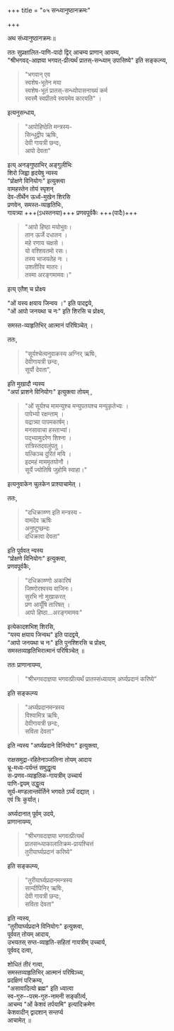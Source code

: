 +++
title = "०५ सन्ध्यानुष्ठानक्रमः"

+++

अथ संध्यानुष्ठानक्रमः॥

ततः सुप्रक्षालित-पाणि-पादो द्विर् आचम्य प्राणान् आयम्य,  
"श्रीभगवद्-आज्ञया भगवत्-प्रीत्यर्थं प्रातस्-सन्ध्याम् उपासिष्ये"  इति सङ्कल्प्य,

> "भगवान् एव  
स्वशेष-भूतेन मया  
स्वशेष-भूतं प्रातस्-सन्ध्योपासनाख्यं कर्म  
स्वस्मै स्वप्रीतये स्वयमेव कारयति" ।

इत्यनुसन्धाय,

> "आपोहिष्ठेति मन्त्रस्य-  
> सिन्धुद्वीप ऋषिः,  
> देवी गायत्री छन्दः,  
> आपो देवता"

इत्य् अनङ्गुष्ठाभिर् अङ्गुलीभिः  
शिरो जिह्वा हृदयेषु न्यस्य  
"प्रोक्षणे विनियोगः" इत्युक्त्वा  
वामहस्तेन तोयं स्पृशन्  
देव-तीर्थेन ऊर्ध्व-मुखेन शिरसि  
प्रणवेन, समस्त-व्याहृतिभिः,  
गायत्र्या +++(ऽधस्तनया)+++ प्रणवपूर्वकैः +++(पादैः)+++

> "आपो हिष्ठा मयोभुवः।  
> तान ऊर्जे दधातन ।  
> महे रणाय चक्षसे ।  
> यो वश्शिवतमो रसः।  
> तस्य भाजयतेह नः ।  
> उशतीरिव मातरः।  
> तस्मा अरङ्गमामवः।"

इत्य् एतैश् च प्रोक्ष्य

"ओं यस्य क्षयाय जिन्वय ।" इति पादद्वये,  
"ओं आपो जनयथा च नः" इति शिरसि च प्रोक्ष्य,

समस्त-व्याहृतिभिर् आत्मानं परिषिञ्चेत् ।

ततः,

> "सूर्यश्चेत्यनुवाकस्य अग्निर् ऋषिः,  
> देवीगायत्री छन्दः,  
> सूर्यो देवता",

इति मुखादौ न्यस्य  
"अपां प्राशने विनियोगः" इत्युक्त्वा तोयम् ,

> "ओं सूर्यश्च मामन्युश्च मन्युपतयश्च मन्युकृतेभ्यः ।  
> पापेभ्यो रक्षन्ताम् ।  
> यद्रात्र्या पापमकार्षम्।  
> मनसावाचा हस्ताभ्यां।  
> पद्भ्यामुदरेण शिश्ना ।  
> रात्रिस्तदवलुंपतु ।  
> यत्किञ्च दुरितं मयि ।  
> इदमहं माममृतयोनौ ।  
> सूर्ये ज्योतिषि जुहोमि स्वाहा।"

इत्यनुवाकेन चुलकेन प्राश्याचामेत् ।

ततः,

> "दधिक्राव्ण्ण इति मन्त्रस्य -  
> वामदेव ऋषिः  
> अनुष्टुप्छन्दः  
> दधिक्रावा देवता"

इति पूर्ववत् न्यस्य  
“प्रोक्षणे विनियोगः" इत्युक्त्वा,  
प्रणवपूर्वकैः,

> "दधिक्राव्ण्णो अकारिषं  
> जिष्णोरश्वस्य वाजिनः।  
> सुरभि नो मुखाकरत्  
> प्रण आयूँषि तारिषत् ।  
> आपो हिष्ठा...अरङ्गमामवः"

इत्येकादशभिश् शिरसि,  
“यस्य क्षयाय जिन्वथ" इति पादद्वये,  
“आपो जनयथा च नः" इति पुनश्शिरसि च प्रोक्ष्य,  
समस्तव्याहृतिभिरात्मानं परिषिञ्चेत् ॥

ततः प्राणानायम्य,

> "श्रीभगवदाज्ञया भगवत्प्रीत्यर्थं प्रातस्संध्यायाम् अर्घ्यप्रदानं करिष्ये”

इति सङ्कल्प्य

> "अर्घ्यप्रदानमन्त्रस्य  
> विश्वामित्र ऋषिः,  
> देवीगायत्री छन्दः,  
> सविता देवता"

इति न्यस्य "अर्घ्यप्रदाने विनियोगः" इत्युक्त्वा,

राक्षसमुद्रा-रहितेनाञ्जलिना तोयम् आदाय  
भ्रू-मध्य-पर्यन्तं समुद्धृत्य  
स-प्रणव-व्याहृतिक-गायत्रीम् उच्चार्य  
पाणि-द्वयम् उद्धृत्य  
सूर्य-मण्डलान्तर्वर्तिने भगवते ऽर्घ्यं दद्यात् ।  
एवं त्रिः कुर्यात्।

अर्घ्यदानात् पूर्वम् उदये,  
प्राणानायम्य,

> "श्रीभगवदाज्ञया भगवत्प्रीत्यर्थं  
> प्रातसन्ध्याकालातिक्रम-प्रायश्चित्तं  
> तुरीयार्घ्यप्रदानं करिष्ये"

इति सङ्कल्प्य,

> "तुरीयार्घ्यप्रदानमन्त्रस्य  
> सान्दीपिनिर् ऋषिः,  
> देवी गायत्री छन्दः,  
> सविता देवता"

इति न्यस्य,  
“तुरीयार्घ्यप्रदाने विनियोगः" इत्युक्त्वा,  
पूर्ववत् तोयम् आदाय,  
उभयतस् सप्त-व्याहृति-सहितां गायत्रीम् उच्चार्य,  
पूर्ववद् दत्वा,

शोधितं तीरं गत्वा,  
समस्तव्याहृतिभिर् आत्मानं परिषिञ्च्य,  
प्रदक्षिणं परिक्रम्य,  
"असावादित्यो ब्रह्म" इति ध्यात्वा  
स्व-गुरु--परम-गुरु-नामनी सङ्कीर्त्य,  
आचम्य "ओं केशवं तर्पयामि" इत्यादिक्रमेण  
केशवादीन् द्वादशान् सन्तर्प्य  
आचामेत् ॥ 